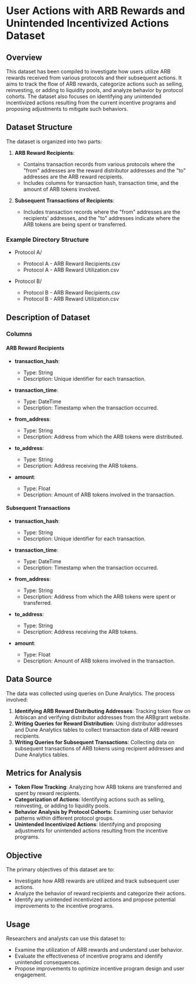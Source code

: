 # User Actions with ARB Rewards and Unintended Incentivized Actions Dataset

## Overview
This dataset has been compiled to investigate how users utilize ARB rewards received from various protocols and their subsequent actions. It aims to track the flow of ARB rewards, categorize actions such as selling, reinvesting, or adding to liquidity pools, and analyze behavior by protocol cohorts. The dataset also focuses on identifying any unintended incentivized actions resulting from the current incentive programs and proposing adjustments to mitigate such behaviors.

## Dataset Structure
The dataset is organized into two parts:

1. **ARB Reward Recipients**: 
   - Contains transaction records from various protocols where the "from" addresses are the reward distributor addresses and the "to" addresses are the ARB reward recipients.
   - Includes columns for transaction hash, transaction time, and the amount of ARB tokens involved.

2. **Subsequent Transactions of Recipients**: 
   - Includes transaction records where the "from" addresses are the recipients' addresses, and the "to" addresses indicate where the ARB tokens are being spent or transferred.

### Example Directory Structure

- Protocol A/
    - Protocol A - ARB Reward Recipients.csv
    - Protocol A - ARB Reward Utilization.csv

- Protocol B/
    - Protocol B - ARB Reward Recipients.csv
    - Protocol B - ARB Reward Utilization.csv

## Description of Dataset

### Columns

#### ARB Reward Recipients

- **transaction_hash**:
  - Type: String
  - Description: Unique identifier for each transaction.

- **transaction_time**:
  - Type: DateTime
  - Description: Timestamp when the transaction occurred.

- **from_address**:
  - Type: String
  - Description: Address from which the ARB tokens were distributed.

- **to_address**:
  - Type: String
  - Description: Address receiving the ARB tokens.

- **amount**:
  - Type: Float
  - Description: Amount of ARB tokens involved in the transaction.

#### Subsequent Transactions

- **transaction_hash**:
  - Type: String
  - Description: Unique identifier for each transaction.

- **transaction_time**:
  - Type: DateTime
  - Description: Timestamp when the transaction occurred.

- **from_address**:
  - Type: String
  - Description: Address from which the ARB tokens were spent or transferred.

- **to_address**:
  - Type: String
  - Description: Address receiving the ARB tokens.

- **amount**:
  - Type: Float
  - Description: Amount of ARB tokens involved in the transaction.

## Data Source
The data was collected using queries on Dune Analytics. The process involved:
1. **Identifying ARB Reward Distributing Addresses**: Tracking token flow on Arbiscan and verifying distributor addresses from the ARBgrant website.
2. **Writing Queries for Reward Distribution**: Using distributor addresses and Dune Analytics tables to collect transaction data of ARB reward recipients.
3. **Writing Queries for Subsequent Transactions**: Collecting data on subsequent transactions of ARB tokens using recipient addresses and Dune Analytics tables.

## Metrics for Analysis

- **Token Flow Tracking**: Analyzing how ARB tokens are transferred and spent by reward recipients.
- **Categorization of Actions**: Identifying actions such as selling, reinvesting, or adding to liquidity pools.
- **Behavior Analysis by Protocol Cohorts**: Examining user behavior patterns within different protocol groups.
- **Unintended Incentivized Actions**: Identifying and proposing adjustments for unintended actions resulting from the incentive programs.

## Objective
The primary objectives of this dataset are to:
- Investigate how ARB rewards are utilized and track subsequent user actions.
- Analyze the behavior of reward recipients and categorize their actions.
- Identify any unintended incentivized actions and propose potential improvements to the incentive programs.

## Usage
Researchers and analysts can use this dataset to:
- Examine the utilization of ARB rewards and understand user behavior.
- Evaluate the effectiveness of incentive programs and identify unintended consequences.
- Propose improvements to optimize incentive program design and user engagement.
